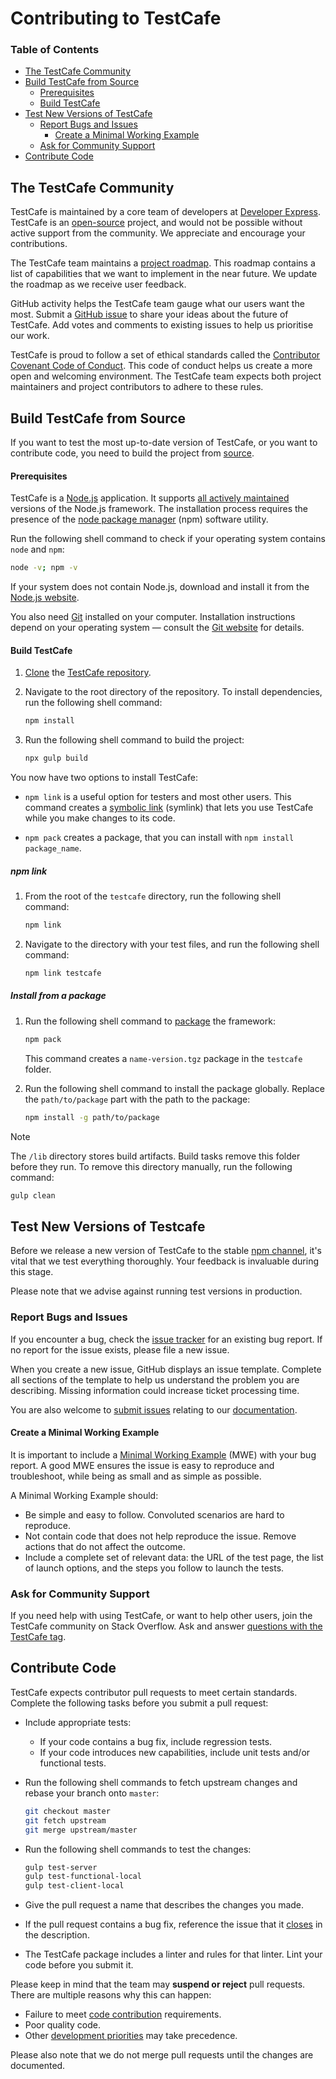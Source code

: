 # Contributing to TestCafe

### Table of Contents

-   [The TestCafe Community](#the-testcafe-community)
-   [Build TestCafe from Source](#build-testcafe-from-source)
    -   [Prerequisites](#prerequisites)
    -   [Build TestCafe](#build-testcafe)
-   [Test New Versions of TestCafe](#test-new-versions-of-testcafe)
    -   [Report Bugs and Issues](#report-bugs-and-issues)
        -   [Create a Minimal Working Example](#create-a-minimal-working-example)
    -   [Ask for Community Support](#ask-for-community-support)
-   [Contribute Code](#contribute-code)

## The TestCafe Community

TestCafe is maintained by a core team of developers at [Developer Express](https://devexpress.com). TestCafe is an [open-source](https://github.com/DevExpress/testcafe/blob/master/LICENSE) project, and would not be possible without active support from the community. We appreciate and encourage your contributions.

The TestCafe team maintains a [project roadmap](https://testcafe.io/402949/roadmap). This roadmap contains a list of capabilities that we want to implement in the near future. We update the roadmap as we receive user feedback.

GitHub activity helps the TestCafe team gauge what our users want the most. Submit a [GitHub issue](https://github.com/DevExpress/testcafe/issues) to share your ideas about the future of TestCafe. Add votes and comments to existing issues to help us prioritise our work.

TestCafe is proud to follow a set of ethical standards called the [Contributor Covenant Code of Conduct](CODE_OF_CONDUCT.md). This code of conduct helps us create a more open and welcoming environment. The TestCafe team expects both project maintainers and project contributors to adhere to these rules.

## Build TestCafe from Source

If you want to test the most up-to-date version of TestCafe, or you want to contribute code, you need to build the project from [source](https://github.com/DevExpress/testcafe).

#### Prerequisites

TestCafe is a [Node.js](https://nodejs.org/en/) application. It supports [all actively maintained](https://github.com/nodejs/Release#release-schedule) versions of the Node.js framework. The installation process requires the presence of the [node package manager](https://www.npmjs.com/) (npm) software utility.

Run the following shell command to check if your operating system contains `node` and `npm`:

```sh
node -v; npm -v
```

If your system does not contain Node.js, download and install it from the [Node.js website](https://nodejs.org/en/).

You also need [Git](https://git-scm.com/book/en/v2/Getting-Started-Installing-Git) installed on your computer. Installation instructions depend on your operating system — consult the [Git website](https://git-scm.com/book/en/v2/Getting-Started-Installing-Git) for details.

#### Build TestCafe

1. [Clone](https://docs.github.com/en/repositories/creating-and-managing-repositories/cloning-a-repository) the [TestCafe repository](https://github.com/DevExpress/testcafe).

2. Navigate to the root directory of the repository. To install dependencies, run the following shell command:

    ```sh
    npm install
    ```

3. Run the following shell command to build the project:
    ```sh
    npx gulp build
    ```

You now have two options to install TestCafe:

-   `npm link` is a useful option for testers and most other users. This command creates a [symbolic link](https://en.wikipedia.org/wiki/Symbolic_link) (symlink) that lets you use TestCafe while you make changes to its code.

-   `npm pack` creates a package, that you can install with `npm install package_name`.

##### npm link

1. From the root of the `testcafe` directory, run the following shell command:

    ```sh
    npm link
    ```

2. Navigate to the directory with your test files, and run the following shell command:

    ```sh
    npm link testcafe
    ```

##### Install from a package

1.  Run the following shell command to [package](https://docs.npmjs.com/cli/v7/commands/npm-pack) the framework:

    ```sh
    npm pack
    ```

    This command creates a `name-version.tgz` package in the `testcafe` folder.

2.  Run the following shell command to install the package globally. Replace the `path/to/package` part with the path to the package:

    ```sh
    npm install -g path/to/package
    ```

> [!NOTE]
> The `/lib` directory stores build artifacts. Build tasks remove this folder before they run. To remove this directory manually, run the following command:
>
> ```sh
> gulp clean
> ```

## Test New Versions of Testcafe

Before we release a new version of TestCafe to the stable [npm channel](https://www.npmjs.com/package/testcafe), it's vital that we test everything thoroughly. Your feedback is invaluable during this stage.

Please note that we advise against running test versions in production.

### Report Bugs and Issues

If you encounter a bug, check the [issue tracker](https://github.com/DevExpress/testcafe/issues) for an existing bug report. If no report for the issue exists, please file a new issue.

When you create a new issue, GitHub displays an issue template. Complete all sections of the template to help us understand the problem you are describing. Missing information could increase ticket processing time.

You are also welcome to [submit issues](https://github.com/DevExpress/testcafe/issues) relating to our [documentation](https://testcafe.io/documentation/402635/getting-started).

#### Create a Minimal Working Example

It is important to include a [Minimal Working Example](https://testcafe.io/402636/faq#how-to-create-a-minimal-working-example-when-you-submit-an-issue) (MWE) with your bug report. A good MWE ensures the issue is easy to reproduce and troubleshoot, while being as small and as simple as possible.

A Minimal Working Example should:

-   Be simple and easy to follow. Convoluted scenarios are hard to reproduce.
-   Not contain code that does not help reproduce the issue. Remove actions that do not affect the outcome.
-   Include a complete set of relevant data: the URL of the test page, the list of launch options, and the steps you follow to launch the tests.

### Ask for Community Support

If you need help with using TestCafe, or want to help other users, join the TestCafe community on Stack Overflow. Ask and answer [questions with the TestCafe tag](https://stackoverflow.com/questions/tagged/testcafe).

## Contribute Code

TestCafe expects contributor pull requests to meet certain standards. Complete the following tasks before you submit a pull request:

-   Include appropriate tests:

    -   If your code contains a bug fix, include regression tests.
    -   If your code introduces new capabilities, include unit tests and/or functional tests.

-   Run the following shell commands to fetch upstream changes and rebase your branch onto `master`:

    ```sh
    git checkout master
    git fetch upstream
    git merge upstream/master
    ```

-   Run the following shell commands to test the changes:

    ```sh
    gulp test-server
    gulp test-functional-local
    gulp test-client-local
    ```

-   Give the pull request a name that describes the changes you made.

-   If the pull request contains a bug fix, reference the issue that it [closes](https://github.blog/2013-05-14-closing-issues-via-pull-requests/) in the description.

-   The TestCafe package includes a linter and rules for that linter. Lint your code before you submit it.

Please keep in mind that the team may **suspend or reject** pull requests. There are multiple reasons why this can happen:

-   Failure to meet [code contribution](#contribute-code) requirements.
-   Poor quality code.
-   Other [development priorities](https://testcafe.io/402949/roadmap) may take precedence.

Please also note that we do not merge pull requests until the changes are documented.
